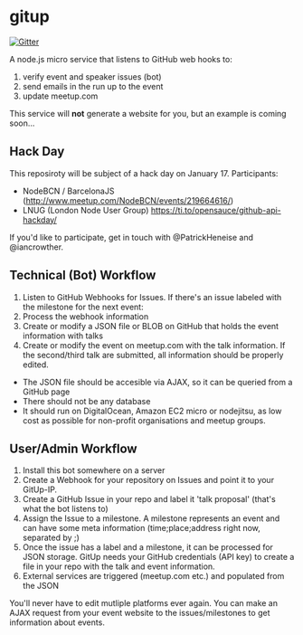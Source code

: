 gitup
=====

[![Gitter](https://badges.gitter.im/Join%20Chat.svg)](https://gitter.im/barcelona-js/gitup?utm_source=badge&utm_medium=badge&utm_campaign=pr-badge&utm_content=badge)

A node.js micro service that listens to GitHub web hooks to:
1. verify event and speaker issues (bot)
2. send emails in the run up to the event
3. update meetup.com

This service will **not** generate a website for you, but an example is coming soon...
## Hack Day

This reposiroty will be subject of a hack day on January 17. Participants:

- NodeBCN / BarcelonaJS (http://www.meetup.com/NodeBCN/events/219664616/)
- LNUG (London Node User Group) https://ti.to/opensauce/github-api-hackday/

If you'd like to participate, get in touch with @PatrickHeneise and @iancrowther.


## Technical (Bot) Workflow

1. Listen to GitHub Webhooks for Issues. If there's an issue labeled with the milestone for the next event:
2. Process the webhook information
3. Create or modify a JSON file or BLOB on GitHub that holds the event information with talks
4. Create or modify the event on meetup.com with the talk information. If the second/third talk are submitted, all information should be properly edited.

- The JSON file should be accesible via AJAX, so it can be queried from a GitHub page
- There should not be any database
- It should run on DigitalOcean, Amazon EC2 micro or nodejitsu, as low cost as possible for non-profit organisations and meetup groups.

## User/Admin Workflow

1. Install this bot somewhere on a server
2. Create a Webhook for your repository on Issues and point it to your GitUp-IP.
3. Create a GitHub Issue in your repo and label it 'talk proposal' (that's what the bot listens to)
4. Assign the Issue to a milestone. A milestone represents an event and can have some meta information (time;place;address right now, separated by ;)
5. Once the issue has a label and a milestone, it can be processed for JSON storage. GitUp needs your GitHub credentials (API key) to create a file in your repo with the talk and event information.
6. External services are triggered (meetup.com etc.) and populated from the JSON

You'll never have to edit mutliple platforms ever again. You can make an AJAX request from your event website to the issues/milestones to get information about events.
